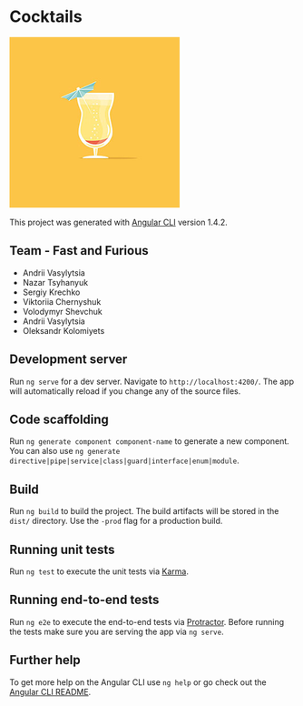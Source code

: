 # Cocktails
![Logo](logo.jpg)

This project was generated with [Angular CLI](https://github.com/angular/angular-cli) version 1.4.2.

## Team - Fast and Furious

* Andrii Vasylytsia
* Nazar Tsyhanyuk
* Sergiy Krechko
* Viktoriia Chernyshuk
* Volodymyr Shevchuk
* Andrii Vasylytsia
* Oleksandr Kolomiyets

## Development server

Run `ng serve` for a dev server. Navigate to `http://localhost:4200/`. The app will automatically reload if you change any of the source files.

## Code scaffolding

Run `ng generate component component-name` to generate a new component. You can also use `ng generate directive|pipe|service|class|guard|interface|enum|module`.

## Build

Run `ng build` to build the project. The build artifacts will be stored in the `dist/` directory. Use the `-prod` flag for a production build.

## Running unit tests

Run `ng test` to execute the unit tests via [Karma](https://karma-runner.github.io).

## Running end-to-end tests

Run `ng e2e` to execute the end-to-end tests via [Protractor](http://www.protractortest.org/).
Before running the tests make sure you are serving the app via `ng serve`.

## Further help

To get more help on the Angular CLI use `ng help` or go check out the [Angular CLI README](https://github.com/angular/angular-cli/blob/master/README.md).
